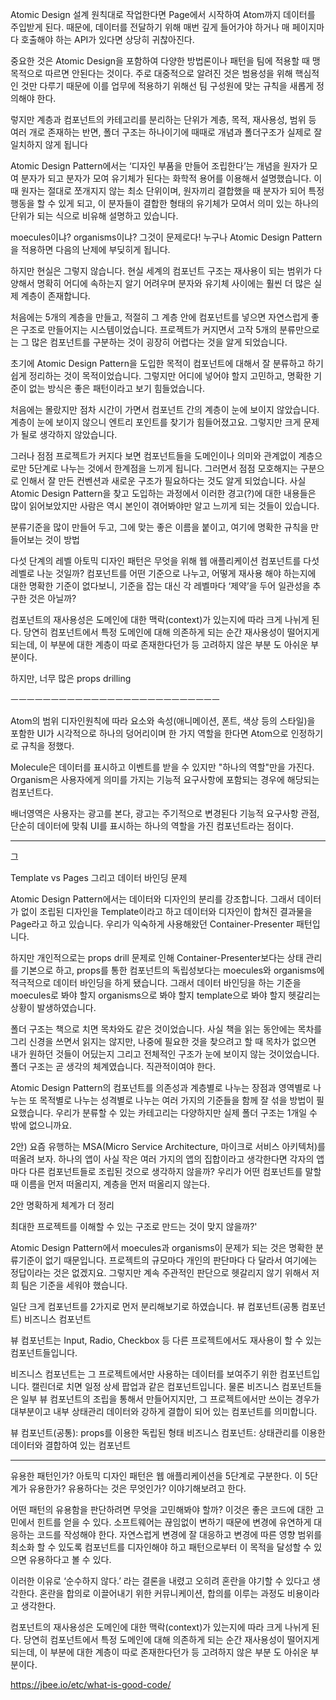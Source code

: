 
Atomic Design 설계 원칙대로 작업한다면 Page에서 시작하여 Atom까지 데이터를 주입받게 된다. 
때문에, 데이터를 전달하기 위해 매번 깊게 들어가야 하거나 매 페이지마다 호출해야 하는 API가 있다면 상당히 귀찮아진다.

중요한 것은 Atomic Design을 포함하여 다양한 방법론이나 패턴을 팀에 적용할 때 맹목적으로 따르면 안된다는 것이다. 
주로 대중적으로 알려진 것은 범용성을 위해 핵심적인 것만 다루기 때문에 이를 업무에 적용하기 위해선
 팀 구성원에 맞는 규칙을 새롭게 정의해야 한다. 

렇지만 계층과 컴포넌트의 카테고리를 분리하는 단위가 계층, 목적, 재사용성, 범위 등 여러 개로 존재하는 반면,
 폴더 구조는 하나이기에 때때로 개념과 폴더구조가 실제로 잘 일치하지 않게 됩니다

Atomic Design Pattern에서는 ‘디자인 부품을 만들어 조립한다’는 개념을 원자가 모여 분자가 되고 분자가 모여 유기체가 된다는 화학적 용어를 
이용해서 설명했습니다. 이때 원자는 절대로 쪼개지지 않는 최소 단위이며, 원자끼리 결합했을 때 분자가 되어 특정 행동을 할 수 있게 되고, 
이 분자들이 결합한 형태의 유기체가 모여서 의미 있는 하나의 단위가 되는 식으로 비유해 설명하고 있습니다.

moecules이냐? organisms이냐? 그것이 문제로다!
누구나 Atomic Design Pattern을 적용하면 다음의 난제에 부딪히게 됩니다.

하지만 현실은 그렇지 않습니다. 현실 세계의 컴포넌트 구조는 재사용이 되는 범위가 다양해서 명확히 어디에 속하는지 알기 어려우며
 분자와 유기체 사이에는 훨씬 더 많은 실제 계층이 존재합니다.


처음에는 5개의 계층을 만들고, 적절히 그 계층 안에 컴포넌트를 넣으면 자연스럽게 좋은 구조로 만들어지는 시스템이었습니다. 
프로젝트가 커지면서 고작 5개의 분류만으로는 그 많은 컴포넌트를 구분하는 것이 굉장히 어렵다는 것을 알게 되었습니다.

초기에 Atomic Design Pattern을 도입한 목적이 컴포넌트에 대해서 잘 분류하고 하기 쉽게 정리하는 것이 목적이었습니다.
 그렇지만 어디에 넣어야 할지 고민하고, 명확한 기준이 없는 방식은 좋은 패턴이라고 보기 힘들었습니다.

처음에는 몰랐지만 점차 시간이 가면서 컴포넌트 간의 계층이 눈에 보이지 않았습니다. 
계층이 눈에 보이지 않으니 엔트리 포인트를 찾기가 힘들어졌고요. 그렇지만 크게 문제가 될로 생각하지 않았습니다.

그러나 점점 프로젝트가 커지다 보면 컴포넌트들을 도메인이나 의미와 관계없이 계층으로만 5단계로 나누는 것에서 한계점을 느끼게 됩니다. 
그러면서 점점 모호해지는 구분으로 인해서 잘 만든 컨벤션과 새로운 구조가 필요하다는 것도 알게 되었습니다.
 사실 Atomic Design Pattern을 찾고 도입하는 과정에서 이러한 경고(?)에 대한 내용들은 많이 읽어보았지만
 사람은 역시 본인이 겪어봐야만 알고 느끼게 되는 것들이 있습니다.

분류기준을 많이 만들어 두고, 그에 맞는 좋은 이름을 붙이고, 여기에 명확한 규칙을 만들어보는 것이 방법



다섯 단계의 레벨
아토믹 디자인 패턴은 무엇을 위해 웹 애플리케이션 컴포넌트를 다섯 레벨로 나눈 것일까? 컴포넌트를 어떤 기준으로 나누고, 
어떻게 재사용 해야 하는지에 대한 명확한 기준이 없다보니, 기준을 잡는 대신 각 레벨마다 ‘제약’을 두어 일관성을 추구한 것은 아닐까?

컴포넌트의 재사용성은 도메인에 대한 맥락(context)가 있는지에 따라 크게 나뉘게 된다. 
당연히 컴포넌트에서 특정 도메인에 대해 의존하게 되는 순간 재사용성이 떨어지게 되는데, 
이 부분에 대한 계층이 따로 존재한다던가 등 고려하지 않은 부분 도 아쉬운 부분이다.


하지만, 너무 많은 props drilling

ㅡㅡㅡㅡㅡㅡㅡㅡㅡㅡㅡㅡㅡㅡㅡㅡㅡㅡㅡㅡㅡㅡㅡㅡㅡㅡ

Atom의 범위
디자인원칙에 따라 
요소와 속성(애니메이션, 폰트, 색상 등의 스타일)을 포함한 UI가 시각적으로 하나의 덩어리이며 한 가지 역할을 한다면 Atom으로 인정하기로 규칙을 정했다.

Molecule은 데이터를 표시하고 이벤트를 받을 수 있지만 "하나의 역할"만을 가진다.
Organism은 사용자에게 의미를 가지는 기능적 요구사항에 포함되는 경우에 해당되는 컴포넌트다.

배너영역은 사용자는 광고를 본다, 광고는 주기적으로 변경된다 
기능적 요구사항 관점,  단순히 데이터에 맞춰 UI를 표시하는 하나의 역할을 가진 컴포넌트라는 점이다.




-------------------------------------------------------------
그


Template vs Pages 그리고 데이터 바인딩 문제

Atomic Design Pattern에서는 데이터와 디자인의 분리를 강조합니다. 그래서 데이터가 없이 조립된 디자인을 Template이라고
 하고 데이터와 디자인이 합쳐진 결과물을 Page라고 하고 있습니다. 우리가 익숙하게 사용해왔던 Container-Presenter 패턴입니다. 

하지만 개인적으로는 props drill 문제로 인해 Container-Presenter보다는 상태 관리를 기본으로 하고, 
props를 통한 컴포넌트의 독립성보다는 moecules와 organisms에 적극적으로 데이터 바인딩을 하게 됐습니다. 
그래서 데이터 바인딩을 하는 기준을 moecules로 봐야 할지 organisms으로 봐야 할지 template으로 봐야 할지 헷갈리는 상황이 발생하였습니다.





폴더 구조는 책으로 치면 목차와도 같은 것이었습니다. 
사실 책을 읽는 동안에는 목차를 그리 신경을 쓰면서 읽지는 않지만, 
나중에 필요한 것을 찾으려고 할 때 목차가 없으면 내가 원하던 것들이 어딨는지 그리고 전체적인 구조가 눈에 보이지 않는 것이었습니다. 
폴더 구조는 곧 생각의 체계였습니다. 직관적이여야 한다.

Atomic Design Pattern의 컴포넌트를 의존성과 계층별로 나누는 장점과 영역별로 나누는 또 목적별로 나누는 성격별로 나누는
 여러 가지의 기준들을 함께 잘 섞을 방법이 필요했습니다. 우리가 분류할 수 있는 카테고리는 다양하지만 실제 폴더 구조는
 1개일 수 밖에 없으니까요.

2안) 요즘 유행하는 MSA(Micro Service Architecture, 마이크로 서비스 아키텍처)를 떠올려 보자. 
하나의 앱이 사실 작은 여러 가지의 앱의 집합이라고 생각한다면 각자의 앱마다 다른 컴포넌트들로 조립된 것으로 생각하지 않을까? 
우리가 어떤 컴포넌트를 말할 때 이름을 먼저 떠올리지, 계층을 먼저 떠올리지 않는다.

2안 명확하게 체계가 더 정리

최대한 프로젝트를 이해할 수 있는 구조로 만드는 것이 맞지 않을까?'

Atomic Design Pattern에서 moecules과 organisms이 문제가 되는 것은 명확한 분류기준이 없기 때문입니다.
 프로젝트의 규모마다 개인의 판단마다 다 달라서 여기에는 정답이라는 것은 없겠지요. 
그렇지만 계속 주관적인 판단으로 헷갈리지 않기 위해서 저희 팀은 기준을 세워야 했습니다.

일단 크게 컴포넌트를 2가지로 먼저 분리해보기로 하였습니다.
뷰 컴포넌트(공통 컴포넌트)
비즈니스 컴포넌트

뷰 컴포넌트는 Input, Radio, Checkbox 등 다른 프로젝트에서도 재사용이 할 수 있는 컴포넌트들입니다.

 비즈니스 컴포넌트는 그 프로젝트에서만 사용하는 데이터를 보여주기 위한 컴포넌트입니다.
 캘린더로 치면 일정 상세 팝업과 같은 컴포넌트입니다. 물론 비즈니스 컴포넌트들은 일부 뷰 컴포넌트의 조립을 통해서 만들어지지만, 
그 프로젝트에서만 쓰이는 경우가 대부분이고 내부 상태관리 데이터와 강하게 결합이 되어 있는 컴포넌트를 의미합니다.

뷰 컴포넌트(공통): props를 이용한 독립된 형태
비즈니스 컴포넌트: 상태관리를 이용한 데이터와 결합하여 있는 컴포넌트







---------------------



유용한 패턴인가?
아토믹 디자인 패턴은 웹 애플리케이션을 5단계로 구분한다. 이 5단계가 유용한가? 유용하다는 것은 무엇인가? 이야기해보려고 한다.

어떤 패턴의 유용함을 판단하려면 무엇을 고민해봐야 할까? 이것은 좋은 코드에 대한 고민에서 힌트를 얻을 수 있다. 
소프트웨어는 끊임없이 변하기 때문에 변경에 유연하게 대응하는 코드를 작성해야 한다. 자연스럽게 변경에 잘 대응하고
 변경에 따른 영향 범위를 최소화 할 수 있도록 컴포넌트를 디자인해야 하고 패턴으로부터 이 목적을 달성할 수 있으면 유용하다고 볼 수 있다.

이러한 이유로 ‘순수하지 않다.’ 라는 결론을 내렸고 오히려 혼란을 야기할 수 있다고 생각한다. 혼란을 합의로 이끌어내기 위한 커뮤니케이션,
 합의를 이루는 과정도 비용이라고 생각한다.


컴포넌트의 재사용성은 도메인에 대한 맥락(context)가 있는지에 따라 크게 나뉘게 된다. 
당연히 컴포넌트에서 특정 도메인에 대해 의존하게 되는 순간 재사용성이 떨어지게 되는데, 
이 부분에 대한 계층이 따로 존재한다던가 등 고려하지 않은 부분 도 아쉬운 부분이다.




https://jbee.io/etc/what-is-good-code/